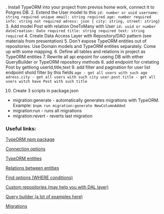. Install TypeORM into your project from previos home work, connect it to Potgres DB.
2. Extend the User model to this
  `
    id: number or uuid
    username: string required unique
    email: string required
    age: number required
    info: string not required
    adress: json { city: string, street: string}
   `
3. Add model Post with relation OneToMany with User
  `
  id: uuid or number
  dateCreation: Date required
  title: string required
  text: string required
  `
4. Create Data Access Layer with Repository/DAO pattern (see materials from presentation)
5. Don't expose TypeORM entities out of repositories. Use Domain models and TypeORM entities separately. Come up with some mapping.
6. Define all tables and relations in project as TypeORM entities
7. Rewrite all api enpoint for useing DB with either QueryBuilder or TypeORM repository methods
8. add endpoint for cretating Post by gettiong userId,title,text
9. add filter and pagination for user list endpoint
  shold filter by this fields
  `
  age - get all users with such age
  adress.city - get all users with such city
  user.post.title - get all users witch have Post with such title
  `

10.  Create 3 scripts in package.json

- migration:generate - automatically generates migrations with TypeORM. Example: `$npm run migration:generate NewColumnAdded`
- migration:run - runs all migrations
- migration:revert - reverts last migration

### Useful links:

[TypeORM npm package](https://www.npmjs.com/package/typeorm)

[Connection options](https://typeorm.io/#/connection-options)

[TypeORM entities](https://typeorm.io/#/entities)

[Relations between entities](https://typeorm.io/#/relations)

[Find options (WHERE conditions)](https://typeorm.io/#/find-options)

[Custom repositories (may help you with DAL layer)](https://typeorm.io/#/custom-repository)

[Query builder (a lot of examples here)](https://typeorm.io/#/select-query-builder)

[Migrations](https://typeorm.io/#/migrations)